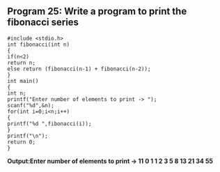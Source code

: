 ## Program 25: Write a program to print the fibonacci series
```
#include <stdio.h>
int fibonacci(int n)
{
if(n<2)
return n;
else return (fibonacci(n-1) + fibonacci(n-2));
}
int main()
{
int n;
printf("Enter number of elements to print -> ");
scanf("%d",&n);
for(int i=0;i<n;i++)
{
printf("%d ",fibonacci(i));
}
printf("\n");
return 0;
}
```

**Output:Enter number of elements to print -> 11
0 1 1 2 3 5 8 13 21 34 55**

